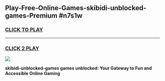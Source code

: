 
## Play-Free-Online-Games-skibidi-unblocked-games-Premium #n7s1w
<h3>
<a href="https://premium.freeplayer.one?title=skibidi-unblocked-games&ref=8M">CLICK TO PLAY</a></h3>
<hr>

<h3>
<a href="https://premium.freeplayer.one?title=skibidi-unblocked-games&ref=8M">CLICK 2 PLAY</a>
  
</h3>

<a href="https://premium.freeplayer.one?title=skibidi-unblocked-games&ref=8M"><img src="https://clearcache.store/games.png"></a>


**skibidi-unblocked-games games unblocked: Your Gateway to Fun and Accessible Online Gaming**
